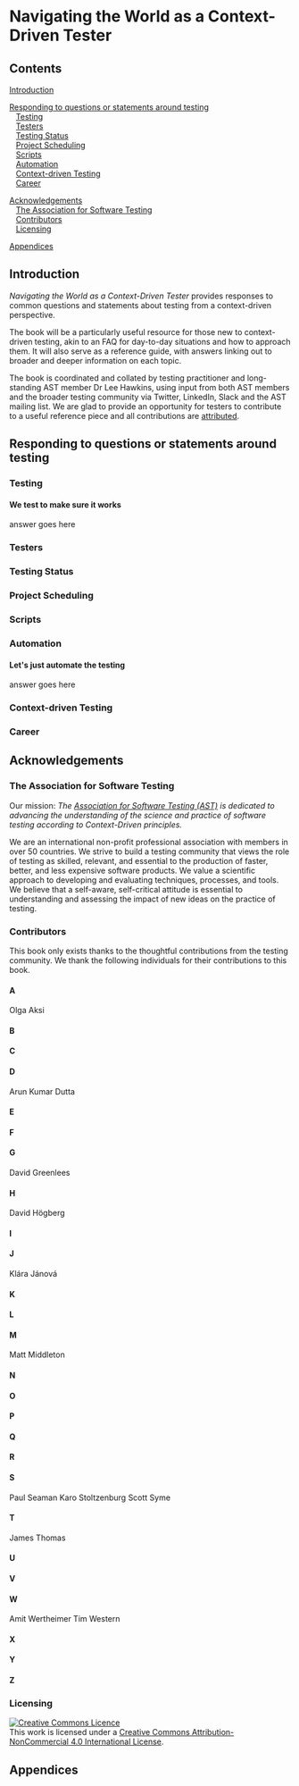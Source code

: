 <h1>Navigating the World as a Context-Driven Tester</h1>

<h2 id="contents">Contents</h2>

[Introduction](#introduction)

[Responding to questions or statements around testing](#content)\
    &nbsp;&nbsp; [Testing](#testing)\
    &nbsp;&nbsp; [Testers](#testers)\
    &nbsp;&nbsp; [Testing Status](#testing-status)\
    &nbsp;&nbsp; [Project Scheduling](#project-scheduling)\
    &nbsp;&nbsp; [Scripts](#scripts)\
    &nbsp;&nbsp; [Automation](#automation)\
    &nbsp;&nbsp; [Context-driven Testing](#context-driven-testing)\
    &nbsp;&nbsp; [Career](#career)

[Acknowledgements](#acknowledgements)\
    &nbsp;&nbsp; [The Association for Software Testing](#the-association-for-software-testing)\
    &nbsp;&nbsp; [Contributors](#contributors)\
    &nbsp;&nbsp; [Licensing](#licensing)

[Appendices](#appendices)
        
<h2 id="introduction">Introduction</h2>

_Navigating the World as a Context-Driven Tester_ provides responses to common questions and statements about testing from a context-driven perspective.

The book will be a particularly useful resource for those new to context-driven testing, akin to an FAQ for day-to-day situations and how to approach them. It will also serve as a reference guide, with answers linking out to broader and deeper information on each topic.

The book is coordinated and collated by testing practitioner and long-standing AST member Dr Lee Hawkins, using input from both AST members and the broader testing community via Twitter, LinkedIn, Slack and the AST mailing list. We are glad to provide an opportunity for testers to contribute to a useful reference piece and all contributions are [attributed](#contributors).

<h2 id="content">Responding to questions or statements around testing</h2>

<h3 id="testing">Testing</h3>

<h4>We test to make sure it works</h4>
answer goes here

<h3 id="testers">Testers</h3>
<h3 id="testing-status">Testing Status</h3>
<h3 id="project-scheduling">Project Scheduling</h3>
<h3 id="scripts">Scripts</h3>
<h3 id="automation">Automation</h3>

<h4>Let's just automate the testing</h4>
answer goes here

<h3 id="context-driven-testing">Context-driven Testing</h3>
<h3 id="career">Career</h3>

<h2 id="acknowledgements">Acknowledgements</h2>

<h3 id="the-association-for-software-testing">The Association for Software Testing</h3>

Our mission: _The [Association for Software Testing (AST)](https://www.associationforsoftwaretesting.org/) is dedicated to advancing the understanding of the science and practice of software testing according to Context-Driven principles._

We are an international non-profit professional association with members in over 50 countries. We strive to build a testing community that views the role of testing as skilled, relevant, and essential to the production of faster, better, and less expensive software products. We value a scientific approach to developing and evaluating techniques, processes, and tools. We believe that a self-aware, self-critical attitude is essential to understanding and assessing the impact of new ideas on the practice of testing.

<h3 id="contributors">Contributors</h3>

This book only exists thanks to the thoughtful contributions from the testing community. We thank the following individuals for their contributions to this book.

<h4>A</h4>
Olga Aksi
<h4>B</h4>
<h4>C</h4>
<h4>D</h4>
Arun Kumar Dutta
<h4>E</h4>
<h4>F</h4>
<h4>G</h4>
David Greenlees
<h4>H</h4>
David Högberg
<h4>I</h4>
<h4>J</h4>
Klára Jánová
<h4>K</h4>
<h4>L</h4>
<h4>M</h4>
Matt Middleton
<h4>N</h4>
<h4>O</h4>
<h4>P</h4>
<h4>Q</h4>
<h4>R</h4>
<h4>S</h4>
Paul Seaman
Karo Stoltzenburg
Scott Syme
<h4>T</h4>
James Thomas
<h4>U</h4>
<h4>V</h4>
<h4>W</h4>
Amit Wertheimer
Tim Western
<h4>X</h4>
<h4>Y</h4>
<h4>Z</h4>

<h3 id="licensing">Licensing</h3>

<a rel="license" href="http://creativecommons.org/licenses/by-nc/4.0/"><img alt="Creative Commons Licence" style="border-width:0" src="https://i.creativecommons.org/l/by-nc/4.0/88x31.png" /></a><br />This work is licensed under a <a rel="license" href="http://creativecommons.org/licenses/by-nc/4.0/">Creative Commons Attribution-NonCommercial 4.0 International License</a>.

<h2 id="appendices">Appendices</h2>
